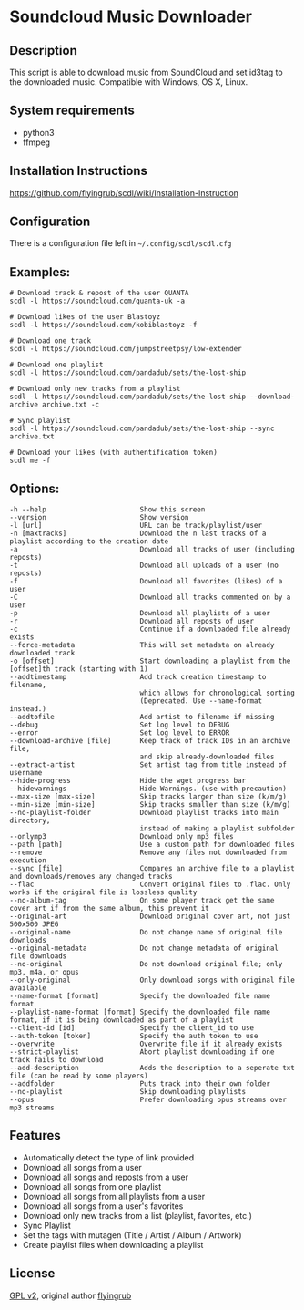 # Soundcloud Music Downloader
## Description

This script is able to download music from SoundCloud and set id3tag to the downloaded music.
Compatible with Windows, OS X, Linux.


## System requirements

* python3
* ffmpeg

## Installation Instructions
https://github.com/flyingrub/scdl/wiki/Installation-Instruction

## Configuration
There is a configuration file left in `~/.config/scdl/scdl.cfg`

## Examples:
```
# Download track & repost of the user QUANTA
scdl -l https://soundcloud.com/quanta-uk -a

# Download likes of the user Blastoyz
scdl -l https://soundcloud.com/kobiblastoyz -f

# Download one track
scdl -l https://soundcloud.com/jumpstreetpsy/low-extender

# Download one playlist
scdl -l https://soundcloud.com/pandadub/sets/the-lost-ship

# Download only new tracks from a playlist
scdl -l https://soundcloud.com/pandadub/sets/the-lost-ship --download-archive archive.txt -c

# Sync playlist
scdl -l https://soundcloud.com/pandadub/sets/the-lost-ship --sync archive.txt

# Download your likes (with authentification token)
scdl me -f
```

## Options:
```
-h --help                       Show this screen
--version                       Show version
-l [url]                        URL can be track/playlist/user
-n [maxtracks]                  Download the n last tracks of a playlist according to the creation date
-a                              Download all tracks of user (including reposts)
-t                              Download all uploads of a user (no reposts)
-f                              Download all favorites (likes) of a user
-C                              Download all tracks commented on by a user
-p                              Download all playlists of a user
-r                              Download all reposts of user
-c                              Continue if a downloaded file already exists
--force-metadata                This will set metadata on already downloaded track
-o [offset]                     Start downloading a playlist from the [offset]th track (starting with 1)
--addtimestamp                  Add track creation timestamp to filename,
                                which allows for chronological sorting
                                (Deprecated. Use --name-format instead.)
--addtofile                     Add artist to filename if missing
--debug                         Set log level to DEBUG
--error                         Set log level to ERROR
--download-archive [file]       Keep track of track IDs in an archive file,
                                and skip already-downloaded files
--extract-artist                Set artist tag from title instead of username
--hide-progress                 Hide the wget progress bar
--hidewarnings                  Hide Warnings. (use with precaution)
--max-size [max-size]           Skip tracks larger than size (k/m/g)
--min-size [min-size]           Skip tracks smaller than size (k/m/g)
--no-playlist-folder            Download playlist tracks into main directory,
                                instead of making a playlist subfolder
--onlymp3                       Download only mp3 files
--path [path]                   Use a custom path for downloaded files
--remove                        Remove any files not downloaded from execution
--sync [file]                   Compares an archive file to a playlist and downloads/removes any changed tracks
--flac                          Convert original files to .flac. Only works if the original file is lossless quality
--no-album-tag                  On some player track get the same cover art if from the same album, this prevent it
--original-art                  Download original cover art, not just 500x500 JPEG
--original-name                 Do not change name of original file downloads
--original-metadata             Do not change metadata of original file downloads
--no-original                   Do not download original file; only mp3, m4a, or opus
--only-original                 Only download songs with original file available
--name-format [format]          Specify the downloaded file name format
--playlist-name-format [format] Specify the downloaded file name format, if it is being downloaded as part of a playlist
--client-id [id]                Specify the client_id to use
--auth-token [token]            Specify the auth token to use
--overwrite                     Overwrite file if it already exists
--strict-playlist               Abort playlist downloading if one track fails to download
--add-description               Adds the description to a seperate txt file (can be read by some players)
--addfolder                     Puts track into their own folder
--no-playlist                   Skip downloading playlists
--opus                          Prefer downloading opus streams over mp3 streams
```


## Features
* Automatically detect the type of link provided
* Download all songs from a user
* Download all songs and reposts from a user
* Download all songs from one playlist
* Download all songs from all playlists from a user
* Download all songs from a user's favorites
* Download only new tracks from a list (playlist, favorites, etc.)
* Sync Playlist
* Set the tags with mutagen (Title / Artist / Album / Artwork)
* Create playlist files when downloading a playlist


## License

[GPL v2](https://www.gnu.org/licenses/gpl-2.0.txt), original author [flyingrub](https://github.com/flyingrub)
